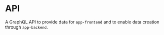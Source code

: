 # API

A GraphQL API to provide data for `app-frontend` and to enable data creation through `app-backend`.
